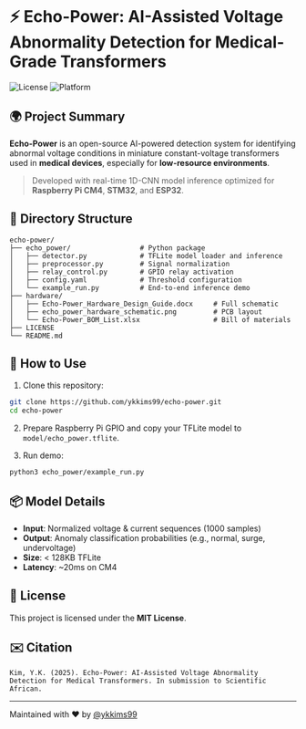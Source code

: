 
# ⚡ Echo-Power: AI-Assisted Voltage Abnormality Detection for Medical-Grade Transformers

![License](https://img.shields.io/badge/license-MIT-green)
![Platform](https://img.shields.io/badge/platform-RPi%20%7C%20STM32%20%7C%20ESP32-blue)

## 🌍 Project Summary

**Echo-Power** is an open-source AI-powered detection system for identifying abnormal voltage conditions in miniature constant-voltage transformers used in **medical devices**, especially for **low-resource environments**.

> Developed with real-time 1D-CNN model inference optimized for **Raspberry Pi CM4**, **STM32**, and **ESP32**.

## 📁 Directory Structure

```
echo-power/
├── echo_power/                 # Python package
│   ├── detector.py             # TFLite model loader and inference
│   ├── preprocessor.py         # Signal normalization
│   ├── relay_control.py        # GPIO relay activation
│   ├── config.yaml             # Threshold configuration
│   └── example_run.py          # End-to-end inference demo
├── hardware/
│   ├── Echo-Power_Hardware_Design_Guide.docx     # Full schematic
│   ├── echo_power_hardware_schematic.png         # PCB layout
│   └── Echo-Power_BOM_List.xlsx                  # Bill of materials
├── LICENSE
└── README.md
```

## 🚀 How to Use

1. Clone this repository:
```bash
git clone https://github.com/ykkims99/echo-power.git
cd echo-power
```

2. Prepare Raspberry Pi GPIO and copy your TFLite model to `model/echo_power.tflite`.

3. Run demo:
```bash
python3 echo_power/example_run.py
```

## 📦 Model Details

- **Input**: Normalized voltage & current sequences (1000 samples)
- **Output**: Anomaly classification probabilities (e.g., normal, surge, undervoltage)
- **Size**: < 128KB TFLite
- **Latency**: ~20ms on CM4

## 📜 License

This project is licensed under the **MIT License**.

## ✉️ Citation

```
Kim, Y.K. (2025). Echo-Power: AI-Assisted Voltage Abnormality Detection for Medical Transformers. In submission to Scientific African.
```

---
Maintained with ❤️ by [@ykkims99](https://github.com/ykkims99)

